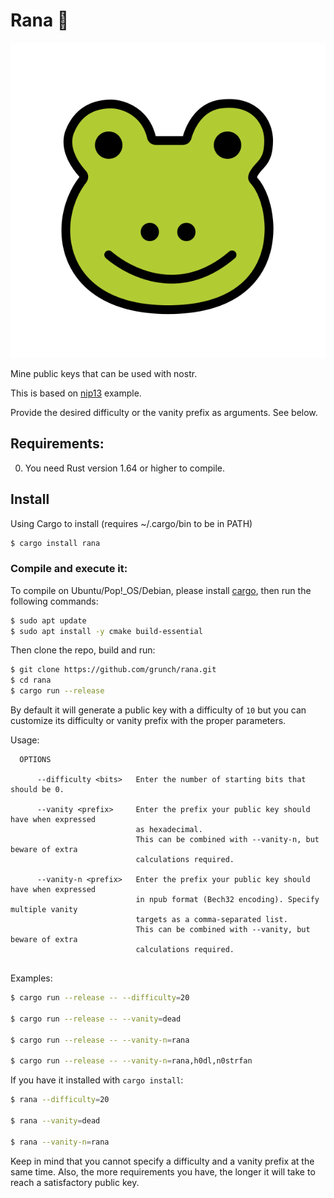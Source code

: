 # Rana 🐸

![Rana](rana.png)

Mine public keys that can be used with nostr.

This is based on [nip13](https://github.com/ok300/nostr-rs/blob/master/examples/nip13.rs) example.

Provide the desired difficulty or the vanity prefix as arguments. See below.

## Requirements:

0. You need Rust version 1.64 or higher to compile.

## Install

Using Cargo to install (requires ~/.cargo/bin to be in PATH)

```bash
$ cargo install rana
```

### Compile and execute it:

To compile on Ubuntu/Pop!\_OS/Debian, please install [cargo](https://www.rust-lang.org/tools/install), then run the following commands:

```bash
$ sudo apt update
$ sudo apt install -y cmake build-essential
```

Then clone the repo, build and run:

```bash
$ git clone https://github.com/grunch/rana.git
$ cd rana
$ cargo run --release
```

By default it will generate a public key with a difficulty of `10` but you can customize its difficulty or vanity prefix with the proper parameters.

Usage:

```
  OPTIONS

      --difficulty <bits>   Enter the number of starting bits that should be 0.

      --vanity <prefix>     Enter the prefix your public key should have when expressed
                            as hexadecimal.
                            This can be combined with --vanity-n, but beware of extra
                            calculations required.

      --vanity-n <prefix>   Enter the prefix your public key should have when expressed
                            in npub format (Bech32 encoding). Specify multiple vanity
                            targets as a comma-separated list.
                            This can be combined with --vanity, but beware of extra
                            calculations required.


```

Examples:

```bash
$ cargo run --release -- --difficulty=20

$ cargo run --release -- --vanity=dead

$ cargo run --release -- --vanity-n=rana

$ cargo run --release -- --vanity-n=rana,h0dl,n0strfan
```

If you have it installed with `cargo install`:

```bash
$ rana --difficulty=20

$ rana --vanity=dead

$ rana --vanity-n=rana
```

Keep in mind that you cannot specify a difficulty and a vanity prefix at the same time.
Also, the more requirements you have, the longer it will take to reach a satisfactory public key.

